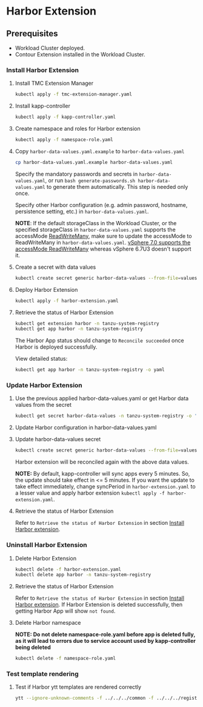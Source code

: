 # Harbor Extension

## Prerequisites

* Workload Cluster deployed.
* Contour Extension installed in the Workload Cluster.

### Install Harbor Extension

1. Install TMC Extension Manager

    ```sh
    kubectl apply -f tmc-extension-manager.yaml
    ```

2. Install kapp-controller

    ```sh
    kubectl apply -f kapp-controller.yaml
    ```

3. Create namespace and roles for Harbor extension

    ```sh
    kubectl apply -f namespace-role.yaml
    ```

4. Copy `harbor-data-values.yaml.example` to `harbor-data-values.yaml`

    ```sh
    cp harbor-data-values.yaml.example harbor-data-values.yaml
    ```

   Specify the mandatory passwords and secrets in `harbor-data-values.yaml`, or run `bash generate-passwords.sh harbor-data-values.yaml` to generate them automatically. This step is needed only once.

   Specify other Harbor configuration (e.g. admin password, hostname, persistence setting, etc.) in `harbor-data-values.yaml`.

   **NOTE**: If the default storageClass in the Workload Cluster, or the specified storageClass in `harbor-data-values.yaml` supports the accessMode [ReadWriteMany](https://kubernetes.io/docs/concepts/storage/persistent-volumes/#access-modes), make sure to update the accessMode to ReadWriteMany in `harbor-data-values.yaml`. [vSphere 7.0 supports the accessMode ReadWriteMany](https://blogs.vmware.com/virtualblocks/2020/03/12/cloud-native-storage-and-vsan-file-services-integration/) whereas vSphere 6.7U3 doesn't support it.

5. Create a secret with data values

    ```sh
    kubectl create secret generic harbor-data-values --from-file=values.yaml=harbor-data-values.yaml -n tanzu-system-registry
    ```

6. Deploy Harbor Extension

    ```sh
    kubectl apply -f harbor-extension.yaml
    ```

7. Retrieve the status of Harbor Extension

    ```sh
    kubectl get extension harbor -n tanzu-system-registry
    kubectl get app harbor -n tanzu-system-registry
    ```

   The Harbor App status should change to `Reconcile succeeded` once Harbor is deployed successfully.

   View detailed status:

   ```sh
   kubectl get app harbor -n tanzu-system-registry -o yaml
   ```

### Update Harbor Extension

1. Use the previous applied harbor-data-values.yaml or get Harbor data values from the secret

    ```sh
    kubectl get secret harbor-data-values -n tanzu-system-registry -o 'go-template={{ index .data "values.yaml" }}' | base64 -d > harbor-data-values.yaml
    ```

2. Update Harbor configuration in harbor-data-values.yaml

3. Update harbor-data-values secret

    ```sh
    kubectl create secret generic harbor-data-values --from-file=values.yaml=harbor-data-values.yaml -n tanzu-system-registry -o yaml --dry-run | kubectl replace -f-
    ```

   Harbor extension will be reconciled again with the above data values.

   **NOTE:**
   By default, kapp-controller will sync apps every 5 minutes. So, the update should take effect in <= 5 minutes.
   If you want the update to take effect immediately, change syncPeriod in `harbor-extension.yaml` to a lesser value
   and apply harbor extension `kubectl apply -f harbor-extension.yaml`.

4. Retrieve the status of Harbor Extension

   Refer to `Retrieve the status of Harbor Extension` in section [Install Harbor extension](#install-harbor-extension).

### Uninstall Harbor Extension

1. Delete Harbor Extension

    ```sh
    kubectl delete -f harbor-extension.yaml
    kubectl delete app harbor -n tanzu-system-registry
    ```

2. Retrieve the status of Harbor Extension

   Refer to `Retrieve the status of Harbor Extension` in section [Install Harbor extension](#install-harbor-extension). If Harbor Extension is deleted successfully, then getting Harbor App will show `not found`.

3. Delete Harbor namespace

   **NOTE: Do not delete namespace-role.yaml before app is deleted fully, as it will lead to errors due to service account used by kapp-controller being deleted**

    ```sh
    kubectl delete -f namespace-role.yaml
    ```

### Test template rendering

1. Test if Harbor ytt templates are rendered correctly

    ```sh
    ytt --ignore-unknown-comments -f ../../../common -f ../../../registry/harbor -f harbor-data-values.yaml
    ```

